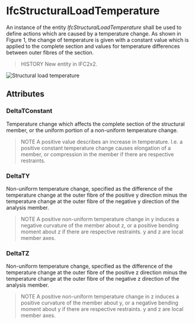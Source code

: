 # IfcStructuralLoadTemperature

An instance of the entity _IfcStructuralLoadTemperature_ shall be used to define actions which are caused by a temperature change. As shown in Figure 1, the change of temperature is given with a constant value which is applied to the complete section and values for temperature differences between outer fibres of the section.
<!-- end of short definition -->


> HISTORY New entity in IFC2x2.

![Structural load temperature](../../../../figures/structuralloadtemperature.gif "Figure 1 — Structural load temperature")

## Attributes

### DeltaTConstant
Temperature change which affects the complete section of the structural member, or the uniform portion of a non-uniform temperature change.

> NOTE A positive value describes an increase in temperature. I.e. a positive constant temperature change causes elongation of a member, or compression in the member if there are respective restraints.

### DeltaTY
Non-uniform temperature change, specified as the difference of the temperature change at the outer fibre of the positive y direction minus the temperature change at the outer fibre of the negative y direction of the analysis member.

> NOTE A positive non-uniform temperature change in y induces a negative curvature of the member about z, or a positive bending moment about z if there are respective restraints. y and z are local member axes.

### DeltaTZ
Non-uniform temperature change, specified as the difference of the temperature change at the outer fibre of the positive z direction minus the temperature change at the outer fibre of the negative z direction of the analysis member.

> NOTE A positive non-uniform temperature change in z induces a positive curvature of the member about y, or a negative bending moment about y if there are respective restraints. y and z are local member axes.
